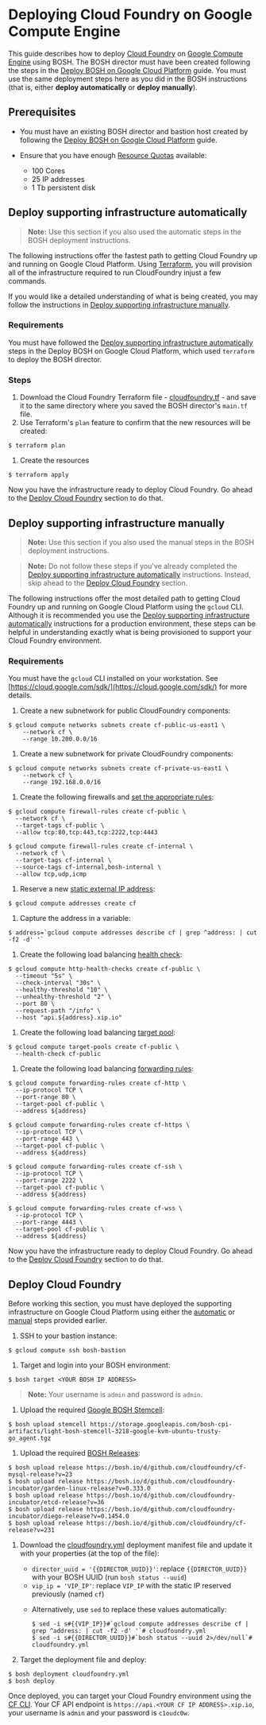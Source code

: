 # Deploying Cloud Foundry on Google Compute Engine

This guide describes how to deploy [Cloud Foundry](https://www.cloudfoundry.org/) on [Google Compute Engine](https://cloud.google.com/) using BOSH. The BOSH director must have been created following the steps in the [Deploy BOSH on Google Cloud Platform](../bosh/README.md) guide. You must use the same deployment steps here as you did in the BOSH instructions (that is, either __deploy automatically__ or __deploy manually__).


## Prerequisites

* You must have an existing BOSH director and bastion host created by following the [Deploy BOSH on Google Cloud Platform](../bosh/README.md) guide.

* Ensure that you have enough [Resource Quotas](https://cloud.google.com/compute/docs/resource-quotas) available:
    - 100 Cores
    - 25 IP addresses
    - 1 Tb persistent disk

<a name="deploy-automatic"></a>
## Deploy supporting infrastructure automatically

> **Note:** Use this section if you also used the automatic steps in the BOSH deployment instructions.

The following instructions offer the fastest path to getting Cloud Foundry up and running on Google Cloud Platform. Using [Terraform](terraform.io), you will provision all of the infrastructure required to run CloudFoundry injust a few commands.

If you would like a detailed understanding of what is being created, you may
follow the instructions in [Deploy supporting infrastructure manually](#deploy-manual).

### Requirements
You must have followed the [Deploy supporting infrastructure automatically](../bosh/README.md#deploy-automatic) steps in the Deploy BOSH on Google Cloud Platform, which used `terraform` to deploy the BOSH director.

### Steps
1. Download the Cloud Foundry Terraform file - [cloudfoundry.tf](cloudfoundry.tf) - and save it to the same directory where you saved the BOSH director's `main.tf` file.
1. Use Terraform's `plan` feature to confirm that the new resources will be created:

  ```
  $ terraform plan
  ```

1. Create the resources

  ```
  $ terraform apply
  ```

Now you have the infrastructure ready to deploy Cloud Foundry. Go ahead to the [Deploy Cloud Foundry](#deploy-cloudfoundry) section to do that. 

<a name="deploy-manually"></a>
## Deploy supporting infrastructure manually

> **Note:** Use this section if you also used the manual steps in the BOSH deployment instructions.

> **Note:** Do not follow these steps if you've already completed the [Deploy supporting infrastructure automatically](#deploy-automatic) instructions. Instead, skip ahead to the [Deploy Cloud Foundry](#deploy-cloudfoundry) section.

The following instructions offer the most detailed path to getting Cloud Foundry up and running on Google Cloud Platform using the `gcloud` CLI. Although it is recommended you use the [Deploy supporting infrastructure automatically](#deploy-automatic) instructions for a production environment, these steps can be helpful in understanding exactly what is being provisioned to support your Cloud Foundry environment.

### Requirements
You must have the `gcloud` CLI installed on your workstation. See
[https://cloud.google.com/sdk/](https://cloud.google.com/sdk/) for more details.

1. Create a new subnetwork for public CloudFoundry components:

  ```
  $ gcloud compute networks subnets create cf-public-us-east1 \
      --network cf \
      --range 10.200.0.0/16
  ```

1. Create a new subnetwork for private CloudFoundry components:

  ```
  $ gcloud compute networks subnets create cf-private-us-east1 \
      --network cf \
      --range 192.168.0.0/16
  ```

1. Create the following firewalls and [set the appropriate rules](https://cloud.google.com/compute/docs/networking#addingafirewall):

  ```
  $ gcloud compute firewall-rules create cf-public \
    --network cf \
    --target-tags cf-public \
    --allow tcp:80,tcp:443,tcp:2222,tcp:4443
  ```

  ```
  $ gcloud compute firewall-rules create cf-internal \
    --network cf \
    --target-tags cf-internal \
    --source-tags cf-internal,bosh-internal \
    --allow tcp,udp,icmp
  ```

1. Reserve a new [static external IP address](https://cloud.google.com/compute/docs/instances-and-network#reserve_new_static):

  ```
  $ gcloud compute addresses create cf
  ```

1. Capture the address in a variable:

  ```
  $ address=`gcloud compute addresses describe cf | grep ^address: | cut -f2 -d' '`
  ```

1. Create the following load balancing [health check](https://cloud.google.com/compute/docs/load-balancing/health-checks):

  ```
  $ gcloud compute http-health-checks create cf-public \
    --timeout "5s" \
    --check-interval "30s" \
    --healthy-threshold "10" \
    --unhealthy-threshold "2" \
    --port 80 \
    --request-path "/info" \
    --host "api.${address}.xip.io"
  ```

1. Create the following load balancing [target pool](https://cloud.google.com/compute/docs/load-balancing/network/target-pools):

  ```
  $ gcloud compute target-pools create cf-public \
    --health-check cf-public
  ```

1. Create the following load balancing [forwarding rules](https://cloud.google.com/compute/docs/load-balancing/network/forwarding-rules):

  ```
  $ gcloud compute forwarding-rules create cf-http \
    --ip-protocol TCP \
    --port-range 80 \
    --target-pool cf-public \
    --address ${address}
  ```

  ```
  $ gcloud compute forwarding-rules create cf-https \
    --ip-protocol TCP \
    --port-range 443 \
    --target-pool cf-public \
    --address ${address}
  ```

  ```
  $ gcloud compute forwarding-rules create cf-ssh \
    --ip-protocol TCP \
    --port-range 2222 \
    --target-pool cf-public \
    --address ${address}
  ```

  ```
  $ gcloud compute forwarding-rules create cf-wss \
    --ip-protocol TCP \
    --port-range 4443 \
    --target-pool cf-public \
    --address ${address}
  ```

Now you have the infrastructure ready to deploy Cloud Foundry. Go ahead to the [Deploy Cloud Foundry](#deploy-cloudfoundry) section to do that. 

<a name="deploy-cloudfoundry"></a>
## Deploy Cloud Foundry
Before working this section, you must have deployed the supporting infrastructure on Google Cloud Platform using either the [automatic](#deploy-automatic) or [manual](deploy-manual) steps provided earlier.

1. SSH to your bastion instance:

  ```
  $ gcloud compute ssh bosh-bastion
  ```

1. Target and login into your BOSH environment:

  ```
  $ bosh target <YOUR BOSH IP ADDRESS>
  ```

  > **Note:** Your username is `admin` and password is `admin`.

1. Upload the required [Google BOSH Stemcell](http://bosh.io/docs/stemcell.html):

  ```
  $ bosh upload stemcell https://storage.googleapis.com/bosh-cpi-artifacts/light-bosh-stemcell-3218-google-kvm-ubuntu-trusty-go_agent.tgz
  ```

1. Upload the required [BOSH Releases](http://bosh.io/docs/release.html):

  ```
  $ bosh upload release https://bosh.io/d/github.com/cloudfoundry/cf-mysql-release?v=23
  $ bosh upload release https://bosh.io/d/github.com/cloudfoundry-incubator/garden-linux-release?v=0.333.0
  $ bosh upload release https://bosh.io/d/github.com/cloudfoundry-incubator/etcd-release?v=36
  $ bosh upload release https://bosh.io/d/github.com/cloudfoundry-incubator/diego-release?v=0.1454.0
  $ bosh upload release https://bosh.io/d/github.com/cloudfoundry/cf-release?v=231
  ```

1. Download the [cloudfoundry.yml](cloudfoundry.yml) deployment manifest file and update it with your properties (at the top of the file):
    - `director_uuid = '{{DIRECTOR_UUID}}'`: replace `{{DIRECTOR_UUID}}` with your BOSH UUID (run `bosh status --uuid`)
    - `vip_ip = 'VIP_IP'`: replace `VIP_IP` with the static IP reserved previously (named `cf`)

    * Alternatively, use `sed` to replace these values automatically:

      ```
      $ sed -i s#{{VIP_IP}}#`gcloud compute addresses describe cf | grep ^address: | cut -f2 -d' '`# cloudfoundry.yml
      $ sed -i s#{{DIRECTOR_UUID}}#`bosh status --uuid 2>/dev/null`# cloudfoundry.yml
      ```

1. Target the deployment file and deploy:

  ```
  $ bosh deployment cloudfoundry.yml
  $ bosh deploy
  ```

Once deployed, you can target your Cloud Foundry environment using the [CF CLI](http://docs.cloudfoundry.org/cf-cli/). Your CF API endpoint is `https://api.<YOUR CF IP ADDRESS>.xip.io`, your username is `admin` and your password is `c1oudc0w`.
